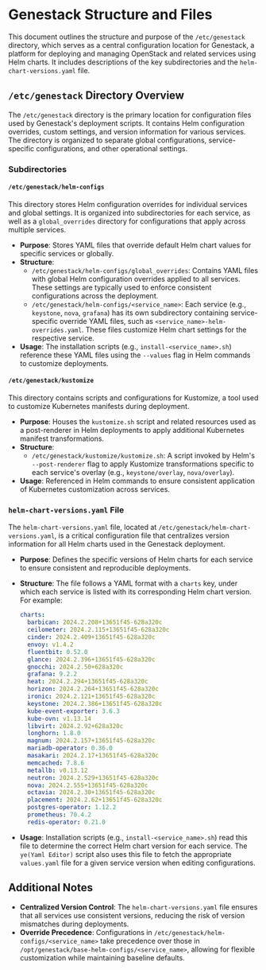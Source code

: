 # Genestack Structure and Files

This document outlines the structure and purpose of the `/etc/genestack` directory, which serves as a central configuration location for Genestack, a platform for deploying and managing OpenStack and related services using Helm charts. It includes descriptions of the key subdirectories and the `helm-chart-versions.yaml` file.

## `/etc/genestack` Directory Overview

The `/etc/genestack` directory is the primary location for configuration files used by Genestack's deployment scripts. It contains Helm configuration overrides, custom settings, and version information for various services. The directory is organized to separate global configurations, service-specific configurations, and other operational settings.

### Subdirectories

#### `/etc/genestack/helm-configs`

This directory stores Helm configuration overrides for individual services and global settings. It is organized into subdirectories for each service, as well as a `global_overrides` directory for configurations that apply across multiple services.

- **Purpose**: Stores YAML files that override default Helm chart values for specific services or globally.
- **Structure**:
  - `/etc/genestack/helm-configs/global_overrides`: Contains YAML files with global Helm configuration overrides applied to all services. These settings are typically used to enforce consistent configurations across the deployment.
  - `/etc/genestack/helm-configs/<service_name>`: Each service (e.g., `keystone`, `nova`, `grafana`) has its own subdirectory containing service-specific override YAML files, such as `<service_name>-helm-overrides.yaml`. These files customize Helm chart settings for the respective service.
- **Usage**: The installation scripts (e.g., `install-<service_name>.sh`) reference these YAML files using the `--values` flag in Helm commands to customize deployments.

#### `/etc/genestack/kustomize`

This directory contains scripts and configurations for Kustomize, a tool used to customize Kubernetes manifests during deployment.

- **Purpose**: Houses the `kustomize.sh` script and related resources used as a post-renderer in Helm deployments to apply additional Kubernetes manifest transformations.
- **Structure**:
  - `/etc/genestack/kustomize/kustomize.sh`: A script invoked by Helm's `--post-renderer` flag to apply Kustomize transformations specific to each service's overlay (e.g., `keystone/overlay`, `nova/overlay`).
- **Usage**: Referenced in Helm commands to ensure consistent application of Kubernetes customization across services.

### `helm-chart-versions.yaml` File

The `helm-chart-versions.yaml` file, located at `/etc/genestack/helm-chart-versions.yaml`, is a critical configuration file that centralizes version information for all Helm charts used in the Genestack deployment.

- **Purpose**: Defines the specific versions of Helm charts for each service to ensure consistent and reproducible deployments.
- **Structure**: The file follows a YAML format with a `charts` key, under which each service is listed with its corresponding Helm chart version. For example:

  ```yaml
  charts:
    barbican: 2024.2.208+13651f45-628a320c
    ceilometer: 2024.2.115+13651f45-628a320c
    cinder: 2024.2.409+13651f45-628a320c
    envoy: v1.4.2
    fluentbit: 0.52.0
    glance: 2024.2.396+13651f45-628a320c
    gnocchi: 2024.2.50+628a320c
    grafana: 9.2.2
    heat: 2024.2.294+13651f45-628a320c
    horizon: 2024.2.264+13651f45-628a320c
    ironic: 2024.2.121+13651f45-628a320c
    keystone: 2024.2.386+13651f45-628a320c
    kube-event-exporter: 3.6.3
    kube-ovn: v1.13.14
    libvirt: 2024.2.92+628a320c
    longhorn: 1.8.0
    magnum: 2024.2.157+13651f45-628a320c
    mariadb-operator: 0.36.0
    masakari: 2024.2.17+13651f45-628a320c
    memcached: 7.8.6
    metallb: v0.13.12
    neutron: 2024.2.529+13651f45-628a320c
    nova: 2024.2.555+13651f45-628a320c
    octavia: 2024.2.30+13651f45-628a320c
    placement: 2024.2.62+13651f45-628a320c
    postgres-operator: 1.12.2
    prometheus: 70.4.2
    redis-operator: 0.21.0
  ```
- **Usage**: Installation scripts (e.g., `install-<service_name>.sh`) read this file to determine the correct Helm chart version for each service. The `ye(Yaml Editor)` script also uses this file to fetch the appropriate `values.yaml` file for a given service version when editing configurations.

## Additional Notes

- **Centralized Version Control**: The `helm-chart-versions.yaml` file ensures that all services use consistent versions, reducing the risk of version mismatches during deployments.
- **Override Precedence**: Configurations in `/etc/genestack/helm-configs/<service_name>` take precedence over those in `/opt/genestack/base-helm-configs/<service_name>`, allowing for flexible customization while maintaining baseline defaults.